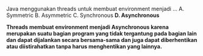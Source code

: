 Java menggunakan threads untuk membuat environment menjadi ...
A. Symmetric
B. Asymmetric
C. Synchronous
**D. Asynchronous**

**Threads membuat environment menjadi Asynchronous karena merupakan suatu bagian program 
yang tidak tergantung pada bagian lain dan dapat dijalankan secara bersama-sama 
dan juga dapat diberhentikan atau diistirahatkan tanpa harus menghentikan yang lainnya.**